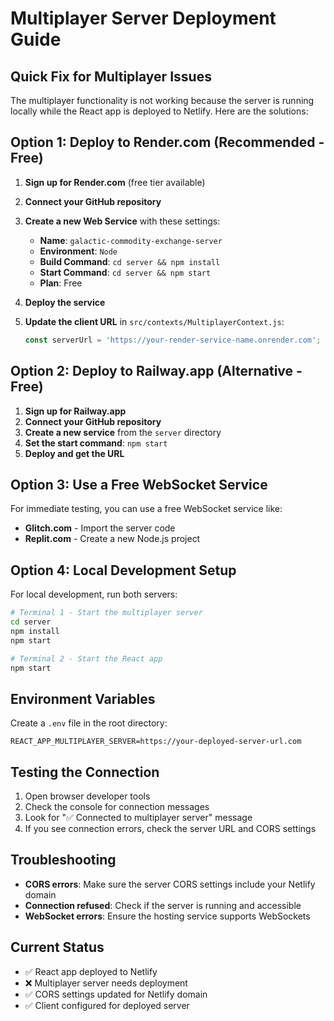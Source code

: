 # Multiplayer Server Deployment Guide

## Quick Fix for Multiplayer Issues

The multiplayer functionality is not working because the server is running locally while the React app is deployed to Netlify. Here are the solutions:

## Option 1: Deploy to Render.com (Recommended - Free)

1. **Sign up for Render.com** (free tier available)
2. **Connect your GitHub repository**
3. **Create a new Web Service** with these settings:
   - **Name**: `galactic-commodity-exchange-server`
   - **Environment**: `Node`
   - **Build Command**: `cd server && npm install`
   - **Start Command**: `cd server && npm start`
   - **Plan**: Free

4. **Deploy the service**
5. **Update the client URL** in `src/contexts/MultiplayerContext.js`:
   ```javascript
   const serverUrl = 'https://your-render-service-name.onrender.com';
   ```

## Option 2: Deploy to Railway.app (Alternative - Free)

1. **Sign up for Railway.app**
2. **Connect your GitHub repository**
3. **Create a new service** from the `server` directory
4. **Set the start command**: `npm start`
5. **Deploy and get the URL**

## Option 3: Use a Free WebSocket Service

For immediate testing, you can use a free WebSocket service like:
- **Glitch.com** - Import the server code
- **Replit.com** - Create a new Node.js project

## Option 4: Local Development Setup

For local development, run both servers:

```bash
# Terminal 1 - Start the multiplayer server
cd server
npm install
npm start

# Terminal 2 - Start the React app
npm start
```

## Environment Variables

Create a `.env` file in the root directory:
```
REACT_APP_MULTIPLAYER_SERVER=https://your-deployed-server-url.com
```

## Testing the Connection

1. Open browser developer tools
2. Check the console for connection messages
3. Look for "✅ Connected to multiplayer server" message
4. If you see connection errors, check the server URL and CORS settings

## Troubleshooting

- **CORS errors**: Make sure the server CORS settings include your Netlify domain
- **Connection refused**: Check if the server is running and accessible
- **WebSocket errors**: Ensure the hosting service supports WebSockets

## Current Status

- ✅ React app deployed to Netlify
- ❌ Multiplayer server needs deployment
- ✅ CORS settings updated for Netlify domain
- ✅ Client configured for deployed server
